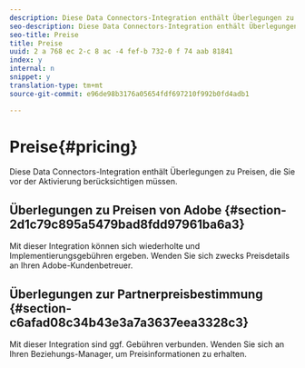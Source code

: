 ```yaml
---
description: Diese Data Connectors-Integration enthält Überlegungen zu Preisen, die Sie vor der Aktivierung berücksichtigen müssen.
seo-description: Diese Data Connectors-Integration enthält Überlegungen zu Preisen, die Sie vor der Aktivierung berücksichtigen müssen.
seo-title: Preise
title: Preise
uuid: 2 a 768 ec 2-c 8 ac -4 fef-b 732-0 f 74 aab 81841
index: y
internal: n
snippet: y
translation-type: tm+mt
source-git-commit: e96de98b3176a05654fdf697210f992b0fd4adb1

---
```



# Preise{#pricing}

Diese Data Connectors-Integration enthält Überlegungen zu Preisen, die Sie vor der Aktivierung berücksichtigen müssen.

## Überlegungen zu Preisen von Adobe {#section-2d1c79c895a5479bad8fdd97961ba6a3}

Mit dieser Integration können sich wiederholte und Implementierungsgebühren ergeben. Wenden Sie sich zwecks Preisdetails an Ihren Adobe-Kundenbetreuer.

## Überlegungen zur Partnerpreisbestimmung {#section-c6afad08c34b43e3a7a3637eea3328c3}

Mit dieser Integration sind ggf. Gebühren verbunden. Wenden Sie sich an Ihren Beziehungs-Manager, um Preisinformationen zu erhalten.
